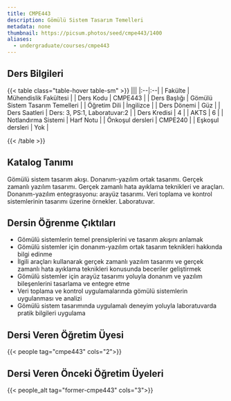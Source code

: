 ```yaml
---
title: CMPE443
description: Gömülü Sistem Tasarım Temelleri
metadata: none
thumbnail: https://picsum.photos/seed/cmpe443/1400
aliases:
  - undergraduate/courses/cmpe443
---
```



## Ders Bilgileri

<!-- prettier-ignore-start -->
{{< table class="table-hover table-sm" >}}
|||
|:--|:--|
| Fakülte | Mühendislik Fakültesi |
| Ders Kodu | CMPE443 |
| Ders Başlığı | Gömülü Sistem Tasarım Temelleri |
| Öğretim Dili | İngilizce |
| Ders Dönemi | Güz |
| Ders Saatleri | Ders: 3, PS:1, Laboratuvar:2 |
| Ders Kredisi | 4 |
| AKTS | 6 |
| Notlandırma Sistemi | Harf Notu |
| Önkoşul dersleri | CMPE240 |
| Eşkoşul dersleri | Yok |

{{< /table >}}
<!-- prettier-ignore-end -->

## Katalog Tanımı

Gömülü sistem tasarım akışı. Donanım-yazılım ortak tasarımı. Gerçek zamanlı yazılım tasarımı. Gerçek zamanlı hata ayıklama teknikleri ve araçları. Donanım-yazılım entegrasyonu: arayüz tasarımı. Veri toplama ve kontrol sistemlerinin tasarımı üzerine örnekler. Laboratuvar.

## Dersin Öğrenme Çıktıları

- Gömülü sistemlerin temel prensiplerini ve tasarım akışını anlamak
- Gömülü sistemler için donanım-yazılım ortak tasarım teknikleri hakkında bilgi edinme
- İlgili araçları kullanarak gerçek zamanlı yazılım tasarımı ve gerçek zamanlı hata ayıklama teknikleri konusunda beceriler geliştirmek
- Gömülü sistemler için arayüz tasarımı yoluyla donanım ve yazılım bileşenlerini tasarlama ve entegre etme
- Veri toplama ve kontrol uygulamalarında gömülü sistemlerin uygulanması ve analizi
- Gömülü sistem tasarımında uygulamalı deneyim yoluyla laboratuvarda pratik bilgileri uygulama

## Dersi Veren Öğretim Üyesi

{{< people tag="cmpe443" cols="2">}}

## Dersi Veren Önceki Öğretim Üyeleri

{{< people_alt tag="former-cmpe443" cols="3">}}